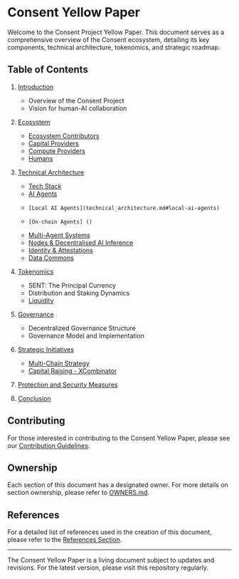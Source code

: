 # Consent Yellow Paper

Welcome to the Consent Project Yellow Paper. This document serves as a comprehensive overview of the Consent ecosystem, detailing its key components, technical architecture, tokenomics, and strategic roadmap.

## Table of Contents

1. [Introduction](introduction.md)
   - Overview of the Consent Project
   - Vision for human-AI collaboration

2. [Ecosystem](ecosystem.md)
   - [Ecosystem Contributors](ecosystem.md#ecosystem-contributors)
   - [Capital Providers](ecosystem.md#capital-providers)
   - [Compute Providers](ecosystem.md#compute-providers)
   - [Humans](ecosystem.md##humans)

3. [Technical Architecture](technical_architecture.md)
   - [Tech Stack](technical_architecture.md#tech-stack)
   - [AI Agents](technical_architecture.md#ai-agents)
   -     [Local AI Agents](technical_architecture.md#local-ai-agents)
   -     [On-chain Agents] ()
   - [Multi-Agent Systems](technical_architecture.md#multi-agent-systems)
   - [Nodes & Decentralised AI Inference](technical_architecture.md#nodes--decentralised-ai-inference)
   - [Identity & Attestations](technical_architecture.md#identity--attestations)
   - [Data Commons](technical_architecture.md#data-commons)

4. [Tokenomics](tokenomics.md)
   - SENT: The Principal Currency
   - Distribution and Staking Dynamics
   - [Liquidity](liquidity.md)

5. [Governance](governance.md)
   - Decentralized Governance Structure
   - Governance Model and Implementation

6. [Strategic Initiatives](strategic_initiatives.md)
   - [Multi-Chain Strategy](strategic_initiatives.md#multi-chain-strategy)
   - [Capital Raising - XCombinator](strategic_initiatives.md#capital-raising---xcombinator-xd)

7. [Protection and Security Measures](protection.md)

8. [Conclusion](conclusion.md)

## Contributing

For those interested in contributing to the Consent Yellow Paper, please see our [Contribution Guidelines](CONTRIBUTING.md).

## Ownership

Each section of this document has a designated owner. For more details on section ownership, please refer to [OWNERS.md](OWNERS.md).

## References

For a detailed list of references used in the creation of this document, please refer to the [References Section](./section_references.md).

---

The Consent Yellow Paper is a living document subject to updates and revisions. For the latest version, please visit this repository regularly.
